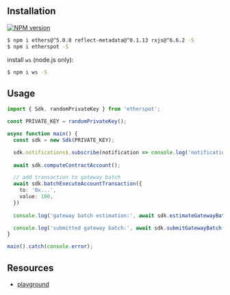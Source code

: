 ## Installation

[![NPM version][npm-image]][npm-url]

```bash
$ npm i ethers@^5.0.8 reflect-metadata@^0.1.13 rxjs@^6.6.2 -S
$ npm i etherspot -S
```

install `ws` (node.js only):

```bash
$ npm i ws -S
```

## Usage

```typescript
import { Sdk, randomPrivateKey } from 'etherspot';

const PRIVATE_KEY = randomPrivateKey();

async function main() {
  const sdk = new Sdk(PRIVATE_KEY);

  sdk.notifications$.subscribe(notification => console.log('notification:', notification))
  
  await sdk.computeContractAccount();

  // add transaction to gateway batch
  await sdk.batchExecuteAccountTransaction({
    to: '0x...',
    value: 100,
  })
  
  console.log('gateway batch estimation:', await sdk.estimateGatewayBatch());

  console.log('submitted gateway batch:', await sdk.submitGatewayBatch());
}

main().catch(console.error);
```

## Resources

* [playground](https://try.etherspot.dev)

[npm-image]: https://badge.fury.io/js/etherspot.svg
[npm-url]: https://npmjs.org/package/etherspot


